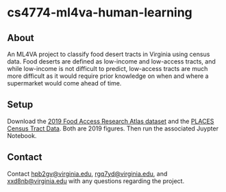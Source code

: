 # cs4774-ml4va-human-learning

## About
An ML4VA project to classify food desert tracts in Virginia using census data. Food deserts are defined as low-income and low-access tracts, and while low-income is not difficult to predict, low-access tracts are much more difficult as it would require prior knowledge on when and where a supermarket would come ahead of time.

## Setup
Download the [2019 Food Access Research Atlas dataset](https://www.ers.usda.gov/data-products/food-access-research-atlas/download-the-data) and the [PLACES Census Tract Data](https://data.cdc.gov/500-Cities-Places/PLACES-Census-Tract-Data-GIS-Friendly-Format-2021-/mb5y-ytti/about_data). Both are 2019 figures. Then run the associated Juypter Notebook.

## Contact
Contact hpb2gv@virginia.edu, rgq7yd@virginia.edu, and xxd8nb@virginia.edu with any questions regarding the project.
